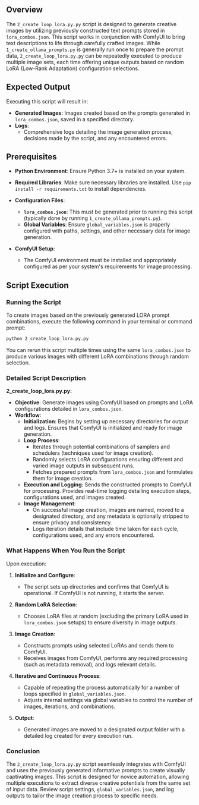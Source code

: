 ## Overview

The `2_create_loop_lora.py.py` script is designed to generate creative images by utilizing previously constructed text prompts stored in `lora_combos.json`. This script works in conjunction with ComfyUI to bring text descriptions to life through carefully crafted images. While `1_create_ollama_prompts.py` is generally run once to prepare the prompt data, `2_create_loop_lora.py.py` can be repeatedly executed to produce multiple image sets, each time offering unique outputs based on random LoRA (Low-Rank Adaptation) configuration selections.

## Expected Output

Executing this script will result in:

- **Generated Images**: Images created based on the prompts generated in `lora_combos.json`, saved in a specified directory.
- **Logs**:
  - Comprehensive logs detailing the image generation process, decisions made by the script, and any encountered errors.

## Prerequisites

- **Python Environment**: Ensure Python 3.7+ is installed on your system.
- **Required Libraries**: Make sure necessary libraries are installed. Use `pip install -r requirements.txt` to install dependencies.
- **Configuration Files**:

  - **`lora_combos.json`**: This must be generated prior to running this script (typically done by running `1_create_ollama_prompts.py`).
  - **Global Variables**: Ensure `global_variables.json` is properly configured with paths, settings, and other necessary data for image generation.

- **ComfyUI Setup**:
  - The ComfyUI environment must be installed and appropriately configured as per your system's requirements for image processing.

## Script Execution

### Running the Script

To create images based on the previously generated LORA prompt combinations, execute the following command in your terminal or command prompt:

```bash
python 2_create_loop_lora.py.py
```

You can rerun this script multiple times using the same `lora_combos.json` to produce various images with different LoRA combinations through random selection.

### Detailed Script Description

**2_create_loop_lora.py.py:**

- **Objective**: Generate images using ComfyUI based on prompts and LoRA configurations detailed in `lora_combos.json`.
- **Workflow**:
  - **Initialization**: Begins by setting up necessary directories for output and logs. Ensures that ComfyUI is initialized and ready for image generation.
  - **Loop Process**:
    - Iterates through potential combinations of samplers and schedulers (techniques used for image creation).
    - Randomly selects LoRA configurations ensuring different and varied image outputs in subsequent runs.
    - Fetches prepared prompts from `lora_combos.json` and formulates them for image creation.
  - **Execution and Logging**: Sends the constructed prompts to ComfyUI for processing. Provides real-time logging detailing execution steps, configurations used, and images created.
  - **Image Management**:
    - On successful image creation, images are named, moved to a designated directory, and any metadata is optionally stripped to ensure privacy and consistency.
    - Logs iteration details that include time taken for each cycle, configurations used, and any errors encountered.

### What Happens When You Run the Script

Upon execution:

1. **Initialize and Configure**:
   - The script sets up directories and confirms that ComfyUI is operational. If ComfyUI is not running, it starts the server.
2. **Random LoRA Selection**:

   - Chooses LoRA files at random (excluding the primary LoRA used in `lora_combos.json` setups) to ensure diversity in image outputs.

3. **Image Creation**:

   - Constructs prompts using selected LoRAs and sends them to ComfyUI.
   - Receives images from ComfyUI, performs any required processing (such as metadata removal), and logs relevant details.

4. **Iterative and Continuous Process**:

   - Capable of repeating the process automatically for a number of loops specified in `global_variables.json`.
   - Adjusts internal settings via global variables to control the number of images, iterations, and combinations.

5. **Output**:
   - Generated images are moved to a designated output folder with a detailed log created for every execution run.

### Conclusion

The `2_create_loop_lora.py.py` script seamlessly integrates with ComfyUI and uses the previously generated informative prompts to create visually captivating images. This script is designed for novice automation, allowing multiple executions to extract diverse creative potentials from the same set of input data. Review script settings, `global_variables.json`, and log outputs to tailor the image creation process to specific needs.
